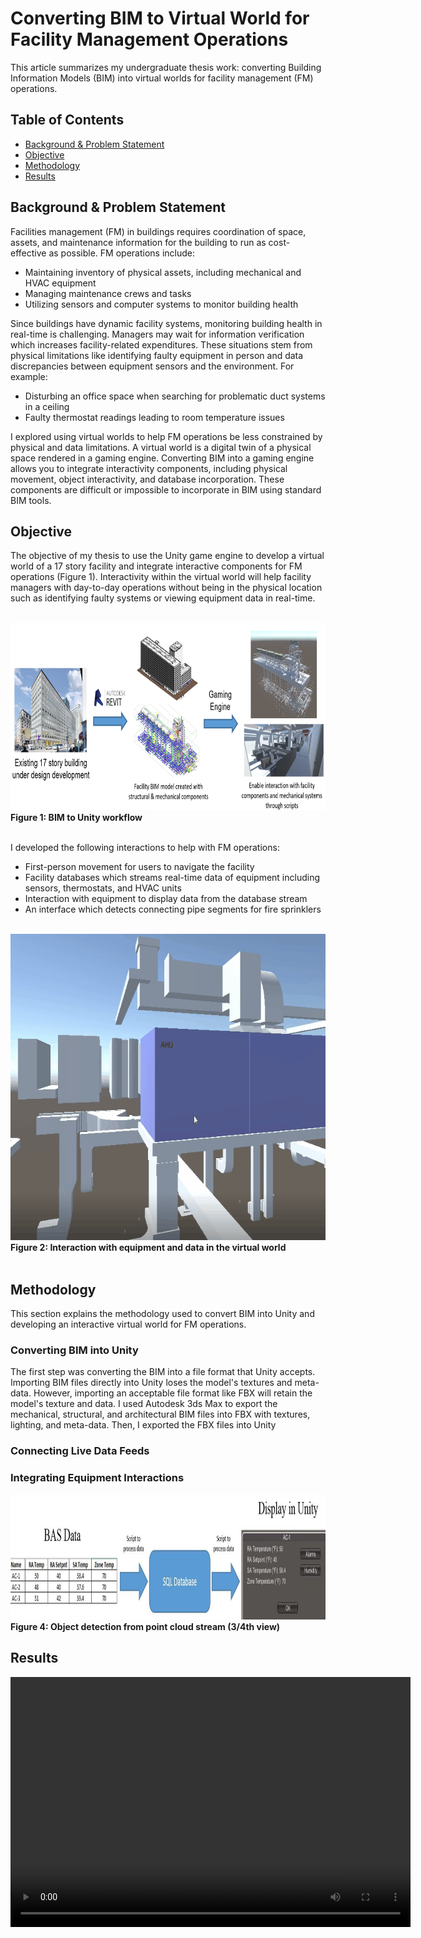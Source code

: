 # Converting BIM to Virtual World for Facility Management Operations

This article summarizes my undergraduate thesis work: converting Building Information Models (BIM) into virtual worlds for facility management (FM) operations.  

## Table of Contents
  - [Background & Problem Statement](#background--problem-statement)
  - [Objective](#objective)
  - [Methodology](#methodology)
  - [Results](#results)

## Background & Problem Statement

Facilities management (FM) in buildings requires coordination of space, assets, and maintenance information for the building to run as cost-effective as possible. FM operations include:

- Maintaining inventory of physical assets, including mechanical and HVAC equipment
- Managing maintenance crews and tasks
- Utilizing sensors and computer systems to monitor building health

Since buildings have dynamic facility systems, monitoring building health in real-time is challenging. Managers may wait for information verification which increases facility-related expenditures. These situations stem from physical limitations like identifying faulty equipment in person and data discrepancies between equipment sensors and the environment. For example:

- Disturbing an office space when searching for problematic duct systems in a ceiling
- Faulty thermostat readings leading to room temperature issues

I explored using virtual worlds to help FM operations be less constrained by physical and data limitations. A virtual world is a digital twin of a physical space rendered in a gaming engine. Converting BIM into a gaming engine allows you to integrate interactivity components, including physical movement, object interactivity, and database incorporation. These components are difficult or impossible to incorporate in BIM using standard BIM tools.



## Objective

The objective of my thesis to use the Unity game engine to develop a virtual world of a 17 story facility and integrate interactive components for FM operations (Figure 1). Interactivity within the virtual world will help facility managers with day-to-day operations without being in the physical location such as identifying faulty systems or viewing equipment data in real-time.

</br>

<img src="./media/method.png" width="800" height="300" />
<figcaption><b>Figure 1: BIM to Unity workflow</b></figcaption>

</br>

I developed the following interactions to help with FM operations:

- First-person movement for users to navigate the facility
- Facility databases which streams real-time data of equipment including sensors, thermostats, and HVAC units
- Interaction with equipment to display data from the database stream
- An interface which detects connecting pipe segments for fire sprinklers

</br>

<img src="./media/movement_demo.gif" width="724" height="490" />
<figcaption><b>Figure 2: Interaction with equipment and data in the virtual world</b></figcaption>

</br>

## Methodology

This section explains the methodology used to convert BIM into Unity and developing an interactive virtual world for FM operations. 

### Converting BIM into Unity

The first step was converting the BIM into a file format that Unity accepts. Importing BIM files directly into Unity loses the model's textures and meta-data. However, importing an acceptable file format like FBX will retain the model's texture and data. I used Autodesk 3ds Max to export the mechanical, structural, and architectural BIM files into FBX with textures, lighting, and meta-data. Then, I exported the FBX files into Unity

### Connecting Live Data Feeds

### 

### Integrating Equipment Interactions

<img src="./media/bas.jpg" width="1000" height="200" />
<figcaption><b>Figure 4: Object detection from point cloud stream (3/4th view)</b></figcaption>

## Results


<video width="640" height="400" controls>
  <source src="./media/large_room_noaudio.mp4" type="video/mp4">
</video>